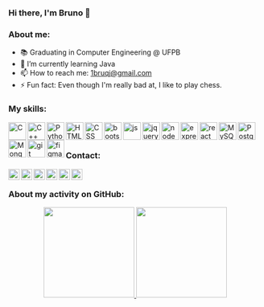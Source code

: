### Hi there, I'm Bruno 👋

### About me:

- 📚 Graduating in Computer Engineering @ UFPB 
- 🌱 I’m currently learning Java
- 📫 How to reach me: 1bruqj@gmail.com
- ⚡ Fun fact: Even though I'm really bad at, I like to play chess.

### My skills:

<img align="left" alt="C" width="35px" src="https://cdn.jsdelivr.net/gh/devicons/devicon/icons/c/c-original.svg">
<img align="left" alt="C++" width="35px" src="https://cdn.jsdelivr.net/gh/devicons/devicon/icons/cplusplus/cplusplus-original.svg">
<img align="left" alt="Python" width="35px" src="https://cdn.jsdelivr.net/gh/devicons/devicon/icons/python/python-original.svg">
<img align="left" alt="HTML" width="35px" src="https://cdn.jsdelivr.net/gh/devicons/devicon/icons/html5/html5-original.svg" >
<img align="left" alt="CSS" width="35px" src="https://cdn.jsdelivr.net/gh/devicons/devicon/icons/css3/css3-original.svg">
<img align="left" alt="bootstrap" width="35px" src="https://cdn.jsdelivr.net/gh/devicons/devicon/icons/bootstrap/bootstrap-original.svg">
<img align="left" alt="js" width="35px" src="https://cdn.jsdelivr.net/gh/devicons/devicon/icons/javascript/javascript-original.svg">
<img align="left" alt="jquery" width="35px" src="https://cdn.jsdelivr.net/gh/devicons/devicon/icons/jquery/jquery-original.svg">
<img align="left" alt="nodedotjs" width="35px" src="https://cdn.jsdelivr.net/gh/devicons/devicon/icons/nodejs/nodejs-original.svg">
<img align="left" alt="express" width="35px" src="https://cdn.jsdelivr.net/gh/devicons/devicon/icons/express/express-original.svg">
<img align="left" alt="react" width="35px" src="https://cdn.jsdelivr.net/gh/devicons/devicon/icons/react/react-original.svg" >
<img align="left" alt="MySQL" width="35px" src="https://cdn.jsdelivr.net/gh/devicons/devicon/icons/mysql/mysql-original.svg">
<img align="left" alt="PostgreSQL" width="35px" src="https://cdn.jsdelivr.net/gh/devicons/devicon/icons/postgresql/postgresql-original.svg">
<img align="left" alt="MongoDB" width="35px" src="https://cdn.jsdelivr.net/gh/devicons/devicon/icons/mongodb/mongodb-original.svg">
<img align="left" alt="git" width="35px" src="https://cdn.jsdelivr.net/gh/devicons/devicon/icons/git/git-original.svg" >
<img align="left" alt="figma" width="35px" src="https://cdn.jsdelivr.net/gh/devicons/devicon/icons/figma/figma-original.svg" >

<br />
<br />

### Contact:
[<img align="left" alt="Gmail" width="22px" src="https://cdn-icons-png.flaticon.com/512/732/732200.png"/>](mailto:1bruqj@gmail.com)
[<img align="left" alt="LinkedIn" width="22px" src="https://cdn-icons.flaticon.com/png/512/3536/premium/3536505.png?token=exp=1658243410~hmac=a4d908744f726f04238e856e1da78028"/>](https://www.linkedin.com/in/bruqj/)
[<img align="left" alt="Steam" width="22px" src="https://cdn-icons.flaticon.com/png/512/3670/premium/3670233.png?token=exp=1658243502~hmac=72938bcca9aa32c7ded9acf623127c33"/>](https://steamcommunity.com/id/bruqj/)
[<img align="left" alt="Facebook" width="22px" src="https://cdn-icons-png.flaticon.com/512/733/733547.png"/>](https://www.facebook.com/bruqj)
[<img align="left" alt="Instagram" width="22px" src="https://cdn-icons-png.flaticon.com/512/174/174855.png"/>](https://www.instagram.com/bruqj/)
[<img align="left" alt="Twitter" width="22px" src="https://cdn-icons-png.flaticon.com/512/733/733579.png"/>](https://twitter.com/bruqj)


<br />

### About my activity on GitHub:

<div align="center">
  <a href="https://github.com/brunoricky">
  <img height="180em" src="https://github-readme-stats.vercel.app/api?username=brunoricky&show_icons=true&theme=dark&include_all_commits=true&count_private=true"/>
  <img height="180em" src="https://github-readme-stats.vercel.app/api/top-langs/?username=brunoricky&layout=compact&langs_count=8&theme=dark"/>
</div>
<br /><br />
